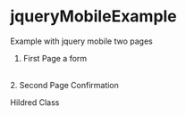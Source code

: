 # jqueryMobileExample

Example with jquery mobile two pages

1. First Page a form
<br>
2. Second Page Confirmation

Hildred Class 
